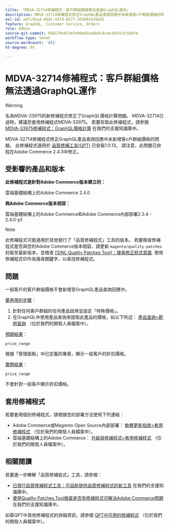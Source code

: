 ```yaml
---
title: 「MDVA-32714修補程式：客戶群組價格無法透過GraphQL運作」
description: MDVA-32714修補程式修正GraphQL產品查詢回應中未新增客с戶群組價格的問題。 安裝Quality Patches Tool (QPT) 1.0.13時，即可使用此修補程式。 請注意，此問題已排程在Adobe Commerce 2.4.3中修正。
exl-id: a4fc92ad-68dc-437d-8577-303007ef8a92
feature: GraphQL, Customer Service, Orders
role: Admin
source-git-commit: 958179e0f3efe08e65ea8b0c4c4e1015e3c5bb76
workflow-type: tm+mt
source-wordcount: '451'
ht-degree: 0%

---
```


# MDVA-32714修補程式：客戶群組價格無法透過GraphQL運作

>[!WARNING]
>
>名為MDVA-33975的新修補程式修正了GraphQL價格計算問題。 MDVA-32714已過時，建議您套用修補程式MDVA-33975。 若要存取此修補程式，請參閱 [MDVA-33975修補程式：GraphQL價格計算](https://experienceleague.adobe.com/docs/commerce-knowledge-base/kb/support-tools/patches/mdva-33975-magento-patch-graphql-price-calculations.html) 在我們的支援知識庫中。

MDVA-32714修補程式修正GraphQL產品查詢回應中未新增客с戶群組價格的問題。 此修補程式適用於 [品質修補工具(QPT)](https://devdocs.magento.com/guides/v2.4/comp-mgr/patching.html#mqp) 已安裝1.0.13。 請注意，此問題已排程在Adobe Commerce 2.4.3中修正。

## 受影響的產品和版本

**此修補程式是針對Adobe Commerce版本建立的：**

雲端基礎結構上的Adobe Commerce 2.4.0

**與Adobe Commerce版本相容：**

雲端基礎結構上的Adobe Commerce和Adobe Commerce內部部署2.3.4 - 2.4.0-p1

>[!NOTE]
>
>此修補程式可能適用於其他發行了「品質修補程式」工具的版本。 若要檢查修補程式是否與您的Adobe Commerce版本相容，請更新 `magento/quality-patches` 封裝至最新版本，並檢查 [[!DNL Quality Patches Tool]：搜尋修正程式頁面](https://devdocs.magento.com/quality-patches/tool.html#patch-grid). 使用修補程式ID作為搜尋關鍵字，以尋找修補程式。

## 問題

一般客戶的客戶群組價格不會新增至GraphQL產品查詢回應中。

<u>要再現的步驟</u>：

1. 針對任何客戶群組的任何產品啟用並設定「特殊價格」。
1. 在GraphQL中使用產品查詢來提取此產品的價格，如以下所述： [產品查詢>範例查詢](https://devdocs.magento.com/guides/v2.4/graphql/queries/products.html#sample-queries) （位於我們的開發人員檔案中）。

<u>預期結果</u>：

```api
price_range
```

根據「管理面板」中已定義的專案，顯示一般客戶的折扣價格。

<u>實際結果</u>：

```api
price_range
```

不會針對一般客戶顯示折扣價格。

## 套用修補程式

若要套用個別修補程式，請根據您的部署方法使用下列連結：

* Adobe Commerce或Magento Open Source內部部署： [軟體更新指南>套用修補程式](https://devdocs.magento.com/guides/v2.4/comp-mgr/patching/mqp.html) （位於我們的開發人員檔案中）。
* 雲端基礎結構上的Adobe Commerce： [升級與修補程式>套用修補程式](https://devdocs.magento.com/cloud/project/project-patch.html) （位於我們的開發人員檔案中）。

## 相關閱讀

若要進一步瞭解「品質修補程式」工具，請參閱：

* [已發行品質修補程式工具：可自助提供品質修補程式的新工具](/help/announcements/adobe-commerce-announcements/magento-quality-patches-released-new-tool-to-self-serve-quality-patches.md) 在我們的支援知識庫中。
* [使用Quality Patches Tool檢查是否有修補程式可解決Adobe Commerce問題](/help/support-tools/patches-available-in-qpt-tool/check-patch-for-magento-issue-with-magento-quality-patches.md) 在我們的支援知識庫中。

如需QPT中其他修補程式的詳細資訊，請參閱 [QPT中可用的修補程式](https://devdocs.magento.com/quality-patches/tool.html#patch-grid) （位於我們的開發人員檔案中）。
